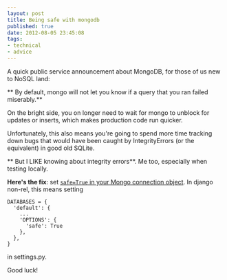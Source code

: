 ```yaml
---
layout: post
title: Being safe with mongodb
published: true
date: 2012-08-05 23:45:08
tags:
- technical
- advice
---
```


A quick public service announcement about MongoDB, for those of us new to NoSQL land:

** By default, mongo will not let you know if a query that you ran failed miserably.**

On the bright side, you on longer need to wait for mongo to unblock for updates or inserts, which makes production code run quicker.

Unfortunately, this also means you're going to spend more time tracking down bugs that would have been caught by IntegrityErrors (or the equivalent) in good old SQLite.

** But I LIKE knowing about integrity errors**.  Me too, especially when testing locally.

**Here's the fix**: set [`safe=True` in your Mongo connection object](http://www.mongodb.org/display/DOCS/Connections).  In django non-rel, this means setting

    DATABASES = {
      'default': {
        ...
        'OPTIONS': {
          'safe': True
        },
      },
    }

in settings.py.

Good luck!
